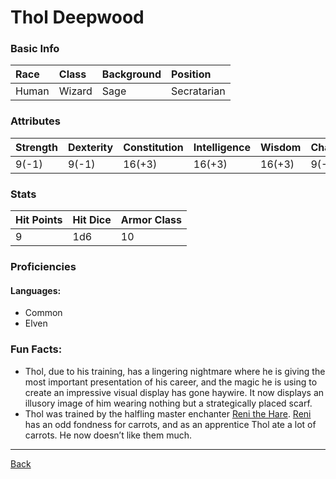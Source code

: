 # Thol Deepwood

### Basic Info

| Race | Class | Background | Position |
|:--|:--|:--|:--|
| Human | Wizard | Sage | Secratarian |

### Attributes

| Strength | Dexterity | Constitution | Intelligence | Wisdom | Charisma |
|:--|:--|:--|:--|:--|:--|
| 9(-1) | 9(-1) | 16(+3) | 16(+3) | 16(+3) | 9(-1) |

### Stats

| Hit Points | Hit Dice | Armor Class |
|:--|:--|:--|
| 9 | 1d6 | 10 |

### Proficiencies
#### Languages:
- Common
- Elven

### Fun Facts:
- Thol, due to his training, has a lingering nightmare where he is giving the most important presentation of his career, and the magic he is using to create an impressive visual display has gone haywire. It now displays an illusory image of him wearing nothing but a strategically placed scarf.
- Thol was trained by the halfling master enchanter [Reni the Hare](../NPCs/ReniTheHare.md). [Reni](../NPCs/ReniTheHare.md) has an odd fondness for carrots, and as an apprentice Thol ate a lot of carrots. He now doesn’t like them much.

---
[Back](./)